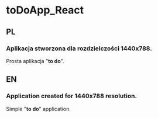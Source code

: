 # toDoApp_React

## PL
### Aplikacja stworzona dla rozdzielczości 1440x788.  
Prosta aplikacja "**to do**".

## EN
### Application created for 1440x788 resolution.
Simple "**to do**" application.
